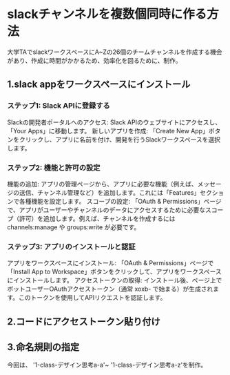 # slackチャンネルを複数個同時に作る方法

大学TAでslackワークスペースにA~Zの26個のチームチャンネルを作成する機会があり、作成に時間がかかるため、効率化を図るために、制作。

## 1.slack appをワークスペースにインストール
### ステップ1: Slack APIに登録する
Slackの開発者ポータルへのアクセス: Slack APIのウェブサイトにアクセスし、「Your Apps」に移動します。
新しいアプリを作成: 「Create New App」ボタンをクリックし、アプリに名前を付け、開発を行うSlackワークスペースを選択します。
### ステップ2: 機能と許可の設定
機能の追加: アプリの管理ページから、アプリに必要な機能（例えば、メッセージの送信、チャンネル管理など）を追加します。これには「Features」セクションで各種機能を設定します。
スコープの設定: 「OAuth & Permissions」ページで、アプリがユーザーやチャンネルのデータにアクセスするために必要なスコープ（許可）を追加します。例えば、チャンネルを作成するには channels:manage や groups:write が必要です。
### ステップ3: アプリのインストールと認証
アプリをワークスペースにインストール: 「OAuth & Permissions」ページで「Install App to Workspace」ボタンをクリックして、アプリをワークスペースにインストールします。
アクセストークンの取得: インストール後、ページ上でボットユーザーOAuthアクセストークン（通常 xoxb- で始まる）が生成されます。このトークンを使用してAPIリクエストを認証します。

## 2.コードにアクセストークン貼り付け

## 3.命名規則の指定
今回は、 '1-class-デザイン思考a-a'~ '1-class-デザイン思考a-z'を制作。
